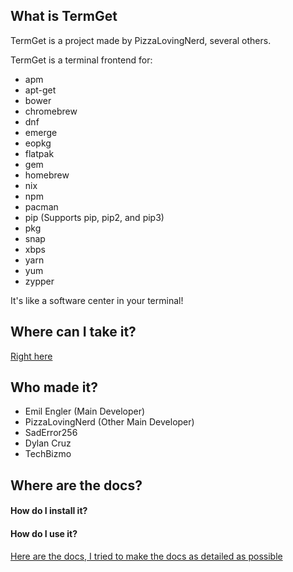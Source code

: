 ## What is TermGet

TermGet is a project made by PizzaLovingNerd, several others.

TermGet is a terminal frontend for:

- apm
- apt-get
- bower
- chromebrew
- dnf
- emerge
- eopkg
- flatpak
- gem
- homebrew
- nix
- npm
- pacman
- pip (Supports pip, pip2, and pip3)
- pkg
- snap
- xbps
- yarn
- yum
- zypper

It's like a software center in your terminal!

## Where can I take it?

[Right here](https://termget.github.io/docs/download.html)

## Who made it?

- Emil Engler (Main Developer)
- PizzaLovingNerd (Other Main Developer)
- SadError256
- Dylan Cruz
- TechBizmo

## Where are the docs?
#### How do I install it? 
#### How do I use it?

[Here are the docs, I tried to make the docs as detailed as possible](https://termget.github.io/docs/)

